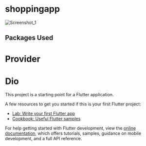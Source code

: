 # shoppingapp

![Screenshot_1](https://user-images.githubusercontent.com/31253617/215822938-0cf9260c-933c-4c52-b510-307c3f87d6d2.png)


## Packages Used
# Provider
# Dio

This project is a starting point for a Flutter application.

A few resources to get you started if this is your first Flutter project:

- [Lab: Write your first Flutter app](https://docs.flutter.dev/get-started/codelab)
- [Cookbook: Useful Flutter samples](https://docs.flutter.dev/cookbook)

For help getting started with Flutter development, view the
[online documentation](https://docs.flutter.dev/), which offers tutorials,
samples, guidance on mobile development, and a full API reference.
